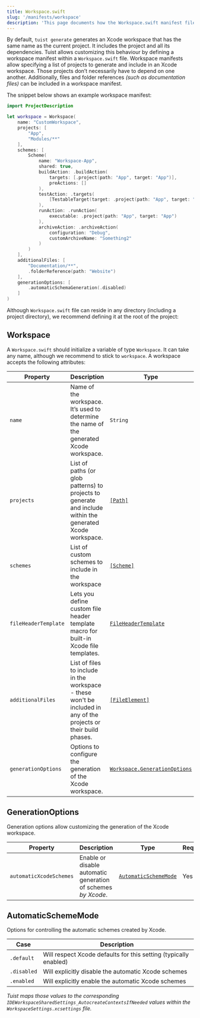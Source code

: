 ```yaml
---
title: Workspace.swift
slug: '/manifests/workspace'
description: 'This page documents how the Workspace.swift manifest file can be used to group projects together, add additional files, and define workspace schemes.'
---
```


By default, `tuist generate` generates an Xcode workspace that has the same name as the current project. It includes the project and all its dependencies. Tuist allows customizing this behaviour by defining a workspace manifest within a `Workspace.swift` file. Workspace manifests allow specifying a list of projects to generate and include in an Xcode workspace. Those projects don’t necessarily have to depend on one another. Additionally, files and folder references _(such as documentation files)_ can be included in a workspace manifest.

The snippet below shows an example workspace manifest:

```swift
import ProjectDescription

let workspace = Workspace(
    name: "CustomWorkspace",
    projects: [
        "App",
        "Modules/**"
    ],
    schemes: [
        Scheme(
            name: "Workspace-App",
            shared: true,
            buildAction: .buildAction(
                targets: [.project(path: "App", target: "App")],
                preActions: []
            ),
            testAction: .targets(
                [TestableTarget(target: .project(path: "App", target: "AppTests"))]
            ),
            runAction: .runAction(
                executable: .project(path: "App", target: "App")
            ),
            archiveAction: .archiveAction(
                configuration: "Debug",
                customArchiveName: "Something2"
            )
        )
    ],
    additionalFiles: [
        "Documentation/**",
        .folderReference(path: "Website")
    ],
    generationOptions: [
        .automaticSchemaGeneration(.disabled)
    ]
)
```

Although `Workspace.swift` file can reside in any directory (including a project directory), we recommend defining it at the root of the project:

## Workspace

A `Workspace.swift` should initialize a variable of type `Workspace`. It can take any name, although we recommend to stick to `workspace`. A workspace accepts the following attributes:

| Property             | Description                                                                                                       | Type                                                            | Required | Default |
| -------------------- | ----------------------------------------------------------------------------------------------------------------- | --------------------------------------------------------------- | -------- | ------- |
| `name`               | Name of the workspace. It’s used to determine the name of the generated Xcode workspace.                          | `String`                                                        | Yes      |         |
| `projects`           | List of paths (or glob patterns) to projects to generate and include within the generated Xcode workspace.        | [`[Path]`](manifests/project.md#path)                             | Yes      |         |
| `schemes`            | List of custom schemes to include in the workspace                                                                | [`[Scheme]`](manifests/project.md#scheme)                         | No       |         |
| `fileHeaderTemplate` | Lets you define custom file header template macro for built-in Xcode file templates.                              | [`FileHeaderTemplate`](manifests/project.md#file-header-template) | No       |         |
| `additionalFiles`    | List of files to include in the workspace - these won't be included in any of the projects or their build phases. | [`[FileElement]`](manifests/project.md#fileelement)               | No       | `[]`    |
| `generationOptions`  | Options to configure the generation of the Xcode workspace.                                                       | [`Workspace.GenerationOptions`](#generationoptions)             | No       | `nil`   |

## GenerationOptions

Generation options allow customizing the generation of the Xcode workspace.

| Property                | Description                                                                                                       | Type                                                            | Required | Default |
| ----------------------- | ----------------------------------------------------------------------------------------------------------------- | --------------------------------------------------------------- | -------- | ------- |
| `automaticXcodeSchemes` | Enable or disable automatic generation of schemes _by Xcode_.                                                     | [`AutomaticSchemeMode`](#automaticschememode)                   | Yes      |         |

## AutomaticSchemeMode

Options for controlling the automatic schemes created by Xcode.

| Case        | Description                                                      |
| ----------- | ---------------------------------------------------------------- |
| `.default`  | Will respect Xcode defaults for this setting (typically enabled) |
| `.disabled` | Will explicitly disable the automatic Xcode schemes              |
| `.enabled`  | Will explicitly enable the automatic Xcode schemes               |

_Tuist maps those values to the corresponding `IDEWorkspaceSharedSettings_AutocreateContextsIfNeeded` values within the `WorkspaceSettings.xcsettings` file._
